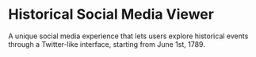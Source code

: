 # Historical Social Media Viewer

A unique social media experience that lets users explore historical events through a Twitter-like interface, starting from June 1st, 1789.